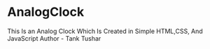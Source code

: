 # AnalogClock
This Is an Analog Clock Which Is Created in Simple HTML,CSS, And JavaScript 
Author - Tank Tushar
